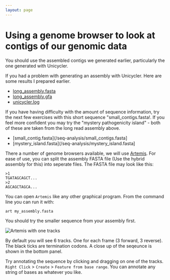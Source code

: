 ```yaml
---
layout: page
---
```


# Using a genome browser to look at contigs of our genomic data

You should use the assembled contigs we generated earlier, particularly the one generated with Unicycler.

If you had a problem with generating an assembly with Unicycler. Here are some results I prepared earlier. 

* [long_assembly.fasta](/seq-analysis/long_assembly.fasta)
* [long_assembly.gfa](/seq-analysis/long_assembly.gfa)
* [unicycler.log](/seq-analysis/unicycler.log)

If you have having difficulty with the amount of sequence information, try the next few exercises with this short sequence "small_contigs.fasta!. If you feel more confident you may try the "mystery pathogenicity island" - both of these are taken from the long read assembly above. 

* [small_contig.fasta](/seq-analysis/small_contigs.fasta]
* [mystery_island.fasta](/seq-analysis/mystery_island.fasta]

There a number of genome browsers available, we will use [Artemis](https://www.sanger.ac.uk/tool/artemis/). 
For ease of use, you can split the assembly FASTA file (Use the hybrid assembly for this) into seperate files. The FASTA file may look like this:

```
>1
TGATAGCAGCT...
>2 
AGCAGCTAGCA...
```

You can open `Artemis` like any other graphical program. From the command line you can run it with:

```
art my_assembly.fasta
```

You should try the smaller sequence from your assembly first. 

![Artemis with one tracks]({{site.baseurl}}/seq-analysis/artemis.png)

By default you will see 6 tracks. One for each frame (3 forward, 3 reverse). The black ticks are termination codons. A close up of the seqeunce is shown in the bottom panel. 

Try annotating the sequence by clicking and dragging on one of the tracks. `Right Click` > `Create` > `Feature from base range`. You can annotate any string of bases as whatever you like. 
 